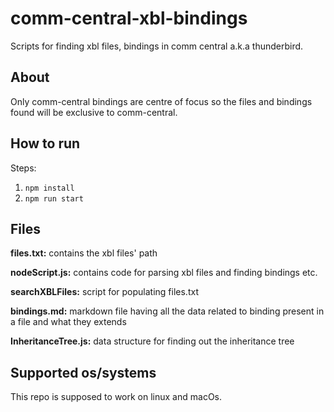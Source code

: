 # comm-central-xbl-bindings
Scripts for finding xbl files, bindings in comm central a.k.a thunderbird.

## About
Only comm-central bindings are centre of focus so the files and bindings found will be exclusive to comm-central.

## How to run

Steps:

1. `npm install`
2. `npm run start`

## Files

**files.txt:** contains the xbl files' path

**nodeScript.js:** contains code for parsing xbl files and finding bindings etc.

**searchXBLFiles:** script for populating files.txt

**bindings.md:** markdown file having all the data related to binding present in a file and what they extends

**InheritanceTree.js:** data structure for finding out the inheritance tree

## Supported os/systems

This repo is supposed to work on linux and macOs.